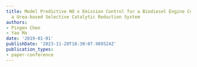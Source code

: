 ```yaml
---
title: Model Predictive NO x Emission Control for a Biodiesel Engine Coupled with
  a Urea-based Selective Catalytic Reduction System
authors:
- Pingen Chen
- Yao Ma
date: '2019-01-01'
publishDate: '2023-11-20T18:30:07.989524Z'
publication_types:
- paper-conference
---
```

